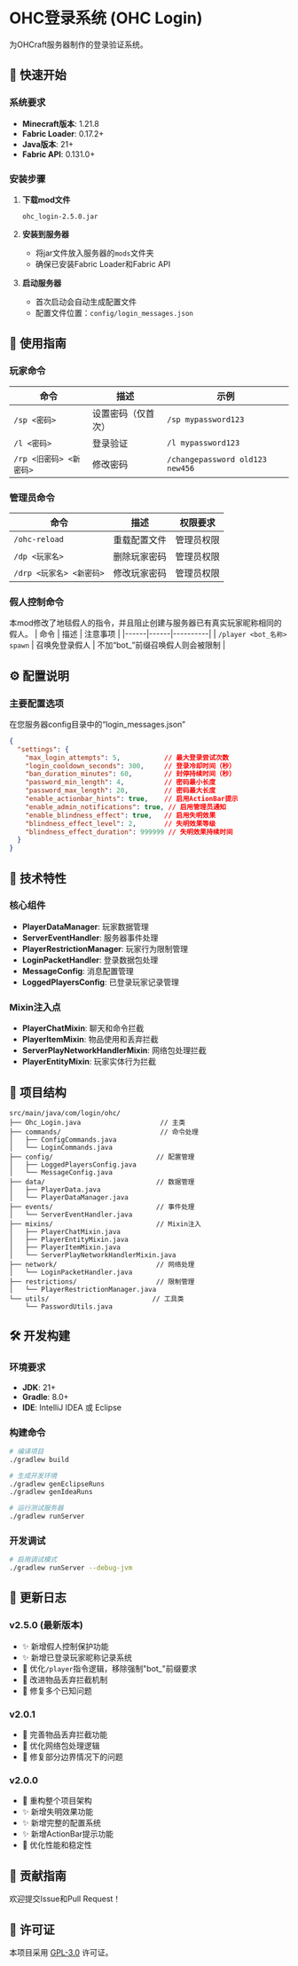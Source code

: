 # OHC登录系统 (OHC Login)

为OHCraft服务器制作的登录验证系统。

## 🚀 快速开始

### 系统要求
- **Minecraft版本**: 1.21.8
- **Fabric Loader**: 0.17.2+
- **Java版本**: 21+
- **Fabric API**: 0.131.0+

### 安装步骤

1. **下载mod文件**
   ```
   ohc_login-2.5.0.jar
   ```

2. **安装到服务器**
   - 将jar文件放入服务器的`mods`文件夹
   - 确保已安装Fabric Loader和Fabric API

3. **启动服务器**
   - 首次启动会自动生成配置文件
   - 配置文件位置：`config/login_messages.json`

## 🎯 使用指南

### 玩家命令

| 命令 | 描述 | 示例 |
|------|------|------|
| `/sp <密码>` | 设置密码（仅首次） | `/sp mypassword123` |
| `/l <密码>` | 登录验证 | `/l mypassword123` |
| `/rp <旧密码> <新密码>` | 修改密码 | `/changepassword old123 new456` |

### 管理员命令

| 命令 | 描述 | 权限要求 |
|------|------|----------|
| `/ohc-reload` | 重载配置文件 | 管理员权限 |
| `/dp <玩家名>` | 删除玩家密码 | 管理员权限 |
| `/drp <玩家名> <新密码>` | 修改玩家密码 | 管理员权限 |

### 假人控制命令
本mod修改了地毯假人的指令，并且阻止创建与服务器已有真实玩家昵称相同的假人。
| 命令 | 描述 | 注意事项 |
|------|------|----------|
| `/player <bot_名称> spawn` | 召唤免登录假人 | 不加“bot_”前缀召唤假人则会被限制 |

## ⚙️ 配置说明

### 主要配置选项
在您服务器config目录中的“login_messages.json”
```json
{
  "settings": {
    "max_login_attempts": 5,           // 最大登录尝试次数
    "login_cooldown_seconds": 300,     // 登录冷却时间（秒）
    "ban_duration_minutes": 60,        // 封停持续时间（秒）
    "password_min_length": 4,          // 密码最小长度
    "password_max_length": 20,         // 密码最大长度
    "enable_actionbar_hints": true,    // 启用ActionBar提示
    "enable_admin_notifications": true, // 启用管理员通知
    "enable_blindness_effect": true,   // 启用失明效果
    "blindness_effect_level": 2,       // 失明效果等级
    "blindness_effect_duration": 999999 // 失明效果持续时间
  }
}
```

## 🔧 技术特性

### 核心组件
- **PlayerDataManager**: 玩家数据管理
- **ServerEventHandler**: 服务器事件处理
- **PlayerRestrictionManager**: 玩家行为限制管理
- **LoginPacketHandler**: 登录数据包处理
- **MessageConfig**: 消息配置管理
- **LoggedPlayersConfig**: 已登录玩家记录管理

### Mixin注入点
- **PlayerChatMixin**: 聊天和命令拦截
- **PlayerItemMixin**: 物品使用和丢弃拦截
- **ServerPlayNetworkHandlerMixin**: 网络包处理拦截
- **PlayerEntityMixin**: 玩家实体行为拦截

## 📁 项目结构

```
src/main/java/com/login/ohc/
├── Ohc_Login.java                    // 主类
├── commands/                         // 命令处理
│   ├── ConfigCommands.java
│   └── LoginCommands.java
├── config/                          // 配置管理
│   ├── LoggedPlayersConfig.java
│   └── MessageConfig.java
├── data/                            // 数据管理
│   ├── PlayerData.java
│   └── PlayerDataManager.java
├── events/                          // 事件处理
│   └── ServerEventHandler.java
├── mixins/                          // Mixin注入
│   ├── PlayerChatMixin.java
│   ├── PlayerEntityMixin.java
│   ├── PlayerItemMixin.java
│   └── ServerPlayNetworkHandlerMixin.java
├── network/                         // 网络处理
│   └── LoginPacketHandler.java
├── restrictions/                    // 限制管理
│   └── PlayerRestrictionManager.java
└── utils/                          // 工具类
    └── PasswordUtils.java
```

## 🛠️ 开发构建

### 环境要求
- **JDK**: 21+
- **Gradle**: 8.0+
- **IDE**: IntelliJ IDEA 或 Eclipse

### 构建命令

```bash
# 编译项目
./gradlew build

# 生成开发环境
./gradlew genEclipseRuns
./gradlew genIdeaRuns

# 运行测试服务器
./gradlew runServer
```

### 开发调试

```bash
# 启用调试模式
./gradlew runServer --debug-jvm
```

## 📝 更新日志

### v2.5.0 (最新版本)
- ✨ 新增假人控制保护功能
- ✨ 新增已登录玩家昵称记录系统
- 🔧 优化`/player`指令逻辑，移除强制"bot_"前缀要求
- 🔧 改进物品丢弃拦截机制
- 🐛 修复多个已知问题

### v2.0.1
- 🔧 完善物品丢弃拦截功能
- 🔧 优化网络包处理逻辑
- 🐛 修复部分边界情况下的问题

### v2.0.0
- 🎉 重构整个项目架构
- ✨ 新增失明效果功能
- ✨ 新增完整的配置系统
- ✨ 新增ActionBar提示功能
- 🔧 优化性能和稳定性

## 🤝 贡献指南

欢迎提交Issue和Pull Request！

## 📄 许可证

本项目采用 [GPL-3.0](LICENSE) 许可证。
